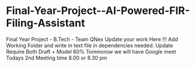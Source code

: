 # Final-Year-Project--AI-Powered-FIR-Filing-Assistant
Final Year Project - B.Tech - Team QNex
Update your work Here !!!
Add Working Folder and write in text file in dependencies needed.
Update Require
Both Draft + Model 60%
Tommorow we will have Google meet
Todays 2nd Meeting time 8.00 or 8.30 pm
